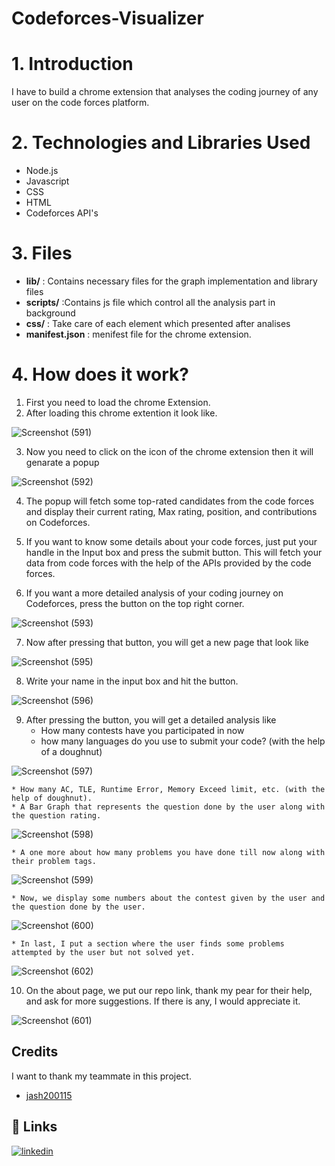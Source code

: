 # Codeforces-Visualizer

# 1. Introduction
I have to build a chrome extension that analyses the coding journey of any user on the code forces platform.

# 2. Technologies and Libraries Used
* Node.js
* Javascript
* CSS
* HTML
* Codeforces API's

# 3. Files
 * **lib/** : Contains necessary files for the graph implementation and library files
 * **scripts/** :Contains js file which control all the analysis part in background
 * **css/** : Take care of each element which presented after analises
 * **manifest.json** : menifest file for the chrome extension.

# 4. How does it work?
1. First you need to load the chrome Extension.
2. After loading this chrome extention it look like.

![Screenshot (591)](https://user-images.githubusercontent.com/84044819/161397297-8ca2ff27-9fda-462b-9a3e-c4c2b88db747.png)

3. Now you need to click on the icon of the chrome extension then it will genarate a popup

![Screenshot (592)](https://user-images.githubusercontent.com/84044819/161397348-dd4172c8-6878-41d7-b1e5-3279ac3e8d40.png)

4. The popup will fetch some top-rated candidates from the code forces and display their current rating, Max rating, position, and contributions on Codeforces.

5. If you want to know some details about your code forces, just put your handle in the Input box and press the submit button. This will fetch your data from code forces with the help of the APIs provided by the code forces.
6. If you want a more detailed analysis of your coding journey on Codeforces, press the button on the top right corner.

![Screenshot (593)](https://user-images.githubusercontent.com/84044819/161397579-ce5addb4-9498-4785-b1ab-5b5c5a6a8a22.png)

7. Now after pressing that button, you will get a new page that look like

![Screenshot (595)](https://user-images.githubusercontent.com/84044819/161397616-985b0817-8546-4c1b-959e-b08737541737.png)

8. Write your name in the input box and hit the button. 

![Screenshot (596)](https://user-images.githubusercontent.com/84044819/161397661-c29d4d41-42d8-4406-91b2-3062eeb188f7.png)

9. After pressing the button, you will get a detailed analysis like
    * How many contests have you participated in now
    * how many languages do you use to submit your code? (with the help of a doughnut)

![Screenshot (597)](https://user-images.githubusercontent.com/84044819/161397862-049a1358-4b70-4dea-b067-cea5ec695935.png)


    * How many AC, TLE, Runtime Error, Memory Exceed limit, etc. (with the help of doughnut).
    * A Bar Graph that represents the question done by the user along with the question rating.
   
![Screenshot (598)](https://user-images.githubusercontent.com/84044819/161397874-d461fbb6-e0df-4944-83eb-e733a4d2b569.png)
    
    * A one more about how many problems you have done till now along with their problem tags.
    
![Screenshot (599)](https://user-images.githubusercontent.com/84044819/161397903-02fea881-344f-4df3-9cbc-db50b00a027a.png)

    * Now, we display some numbers about the contest given by the user and the question done by the user.
    
![Screenshot (600)](https://user-images.githubusercontent.com/84044819/161397924-2275fab6-fef9-474e-87d1-2abf0a3bbb16.png)

    * In last, I put a section where the user finds some problems attempted by the user but not solved yet.
    
![Screenshot (602)](https://user-images.githubusercontent.com/84044819/161397977-7b0690c8-cbb6-435e-9b03-2e05c6c32ad5.png)

10. On the about page, we put our repo link, thank my pear for their help, and ask for more suggestions. If there is any, I would appreciate it.

![Screenshot (601)](https://user-images.githubusercontent.com/84044819/161398034-d8fcc92a-9d77-40ff-84f3-7e973268f2fd.png)

## Credits
I want to thank my teammate in this project.
- [jash200115](https://github.com/jash200115)

## 🔗 Links

[![linkedin](https://img.shields.io/badge/linkedin-0A66C2?style=for-the-badge&logo=linkedin&logoColor=white)](https://www.linkedin.com/in/arsh-verma/)


